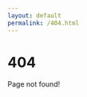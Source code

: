 ```yaml
---
layout: default
permalink: /404.html
---
```


# 404
Page not found!

<script>
	$(document).ready(function(){
		var oldurl = window.location.href;
		var newurl = oldurl.toLowerCase();
		var result = doesFileExist(newurl);

		function doesFileExist(urlToFile) {
			var xhr = new XMLHttpRequest();
			xhr.open('HEAD', urlToFile, false);
			xhr.send();
			
			if (xhr.status == "404") {
				return false;
			}
			else {
				return true;
			}
		}
		
		if (result == true){
			window.location.replace(newurl);
		}
		else {
			console.log("Page does not exist");
		}
	});
</script>